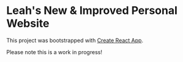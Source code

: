 # Leah's New & Improved Personal Website

This project was bootstrapped with [Create React App](https://github.com/facebook/create-react-app).

Please note this is a work in progress!

<!-- TO DO:
- complete project page with project cards
- make contact links its own component so can use on homepage / all pages?
- test contrast / find a better color palette for website
- make title name navigate to homepage
- change app name and favicon
- add shadows/borders to create depth/dimension?
- make sure fonts (style, weight, size, color etc), colors, hover effects, link effects, spacing (margin, padding, width/height) are all uniform
- buy domain and deploy site
- update resumes/huntr etc with new website link
- reupload new resumes to Resumes component
-->